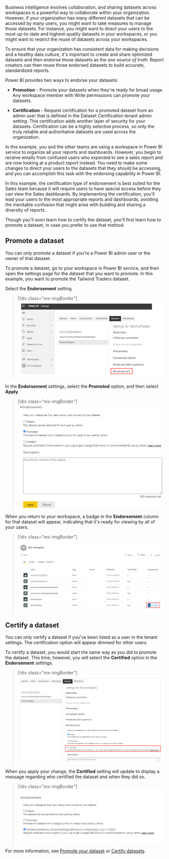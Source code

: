 Business intelligence involves collaboration, and sharing datasets across workspaces is a powerful way to collaborate within your organization. However, if your organization has many different datasets that can be accessed by many users, you might want to take measures to manage those datasets. For instance, you might want to direct your users to the most up-to-date and highest-quality datasets in your workspaces, or you might want to restrict the reuse of datasets across your workspaces.

To ensure that your organization has consistent data for making decisions and a healthy data culture, it's important to create and share optimized datasets and then endorse those datasets as the *one source of truth*. Report creators can then reuse those endorsed datasets to build accurate, standardized reports.

Power BI provides two ways to endorse your datasets:

- **Promotion** - Promote your datasets when they're ready for broad usage. Any workspace member with Write permissions can promote your datasets.

- **Certification** - Request certification for a promoted dataset from an admin user that is defined in the Dataset Certification tenant admin setting. This certification adds another layer of security for your datasets. Certification can be a highly selective process, so only the truly reliable and authoritative datasets are used across the organization.

In this example, you and the other teams are using a workspace in Power BI service to organize all your reports and dashboards. However, you begin to receive emails from confused users who expected to see a sales report and are now looking at a product report instead. You need to make some changes to direct your users to the datasets that they should be accessing, and you can accomplish this task with the endorsing capability in Power BI.

In this example, the certification type of endorsement is best suited for the Sales team because it will require users to have special access before they can view the Sales dashboards. By implementing the certification, you'll lead your users to the most appropriate reports and dashboards, avoiding the inevitable confusion that might arise with building and sharing a diversity of reports.

Though you'll soon learn how to certify the dataset, you'll first learn how to promote a dataset, in case you prefer to use that method.

## Promote a dataset

You can only promote a dataset if you're a Power BI admin user or the owner of that dataset.

To promote a dataset, go to your workspace in Power BI service, and then open the settings page for the dataset that you want to promote. In this example, you want to promote the Tailwind Traders dataset.

Select the **Endorsement** setting.

> [!div class="mx-imgBorder"]
> [![Screenshot of the Power B I Settings Endorsement option.](../media/7-select-endorsement-option-ssm.png)](../media/7-select-endorsement-option-ssm.png#lightbox)

In the **Endorsement** settings, select the **Promoted** option, and then select **Apply**.

> [!div class="mx-imgBorder"]
> [![Screenshot of the Endorsement settings dialog.](../media/7-select-endorsement-settings-ss.png)](../media/7-select-endorsement-settings-ss.png#lightbox)

When you return to your workspace, a badge in the **Endorsement** column for that dataset will appear, indicating that it's ready for viewing by all of your users.

> [!div class="mx-imgBorder"]
> [![Screenshot of the Promoted dataset badge.](../media/7-promoted-dataset-badge-ssm.png)](../media/7-promoted-dataset-badge-ssm.png#lightbox)

## Certify a dataset

You can only certify a dataset if you've been listed as a user in the tenant settings. The certification option will appear dimmed for other users.

To certify a dataset, you would start the same way as you did to promote the dataset. This time, however, you will select the **Certified** option in the **Endorsement** settings.

> [!div class="mx-imgBorder"]
> [![Screenshot of the Endorsement Certified option.](../media/7-select-certified-option-ssm.png)](../media/7-select-certified-option-ssm.png#lightbox)

When you apply your change, the **Certified** setting will update to display a message regarding who certified the dataset and when they did so.

> [!div class="mx-imgBorder"]
> [![Screenshot of the Certified details. Request certification from experts in your org to get a badge that shows it's recommended for use by others.](../media/7-view-certified-details-ss.png)](../media/7-view-certified-details-ss.png#lightbox)

For more information, see [Promote your dataset](https://docs.microsoft.com/power-bi/service-datasets-promote/?azure-portal=true) or [Certify datasets](https://docs.microsoft.com/power-bi/service-datasets-certify/?azure-portal=true).

